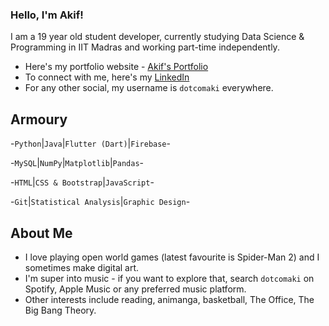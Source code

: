 
### Hello, I'm Akif!

I am a 19 year old student developer, currently
studying Data Science & Programming in IIT Madras and working part-time independently.

- Here's my portfolio website - [Akif's Portfolio](https://dotcomaki.github.io)
- To connect with me, here's my [LinkedIn](https://linkedin.com/in/mohammadakif)
- For any other social, my username is `dotcomaki` everywhere.

## Armoury
-`Python`|`Java`|`Flutter (Dart)`|`Firebase`-

-`MySQL`|`NumPy`|`Matplotlib`|`Pandas`-

-`HTML`|`CSS & Bootstrap`|`JavaScript`-

-`Git`|`Statistical Analysis`|`Graphic Design`-

## About Me

- I love playing open world games (latest favourite is Spider-Man 2) and I sometimes make digital art.
- I'm super into music - if you want to explore that, search `dotcomaki` on Spotify, Apple Music or any preferred music platform.
- Other interests include reading, animanga, basketball, The Office, The Big Bang Theory.
